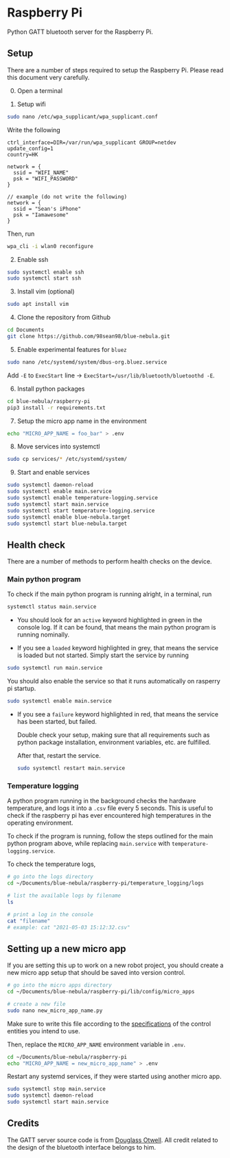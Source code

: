 # Raspberry Pi

Python GATT bluetooth server for the Raspberry Pi.

## Setup
There are a number of steps required to setup the Raspberry Pi. Please read this document very carefully.

0. Open a terminal

1. Setup wifi
```sh
sudo nano /etc/wpa_supplicant/wpa_supplicant.conf
```

  Write the following
  ```text
  ctrl_interface=DIR=/var/run/wpa_supplicant GROUP=netdev
  update_config=1
  country=HK

  network = {
  	ssid = "WIFI_NAME"
  	psk = "WIFI_PASSWORD"
  }

  // example (do not write the following)
  network = {
  	ssid = "Sean's iPhone"
  	psk = "Iamawesome"
  }
  ```

  Then, run
  ```sh
  wpa_cli -i wlan0 reconfigure
  ```

2. Enable ssh
```sh
sudo systemctl enable ssh
sudo systemctl start ssh
```

3. Install vim (optional)
```sh
sudo apt install vim
```

4. Clone the repository from Github
```sh
cd Documents
git clone https://github.com/98sean98/blue-nebula.git
```

5. Enable experimental features for `bluez`
```sh
sudo nano /etc/systemd/system/dbus-org.bluez.service
```

  Add `-E` to `ExecStart` line -> `ExecStart=/usr/lib/bluetooth/bluetoothd -E`.

6. Install python packages
```sh
cd blue-nebula/raspberry-pi
pip3 install -r requirements.txt
```

7. Setup the micro app name in the environment
```sh
echo "MICRO_APP_NAME = foo_bar" > .env
```

8. Move services into systemctl
```sh
sudo cp services/* /etc/systemd/system/
```

9. Start and enable services
```sh
sudo systemctl daemon-reload
sudo systemctl enable main.service
sudo systemctl enable temperature-logging.service
sudo systemctl start main.service
sudo systemctl start temperature-logging.service
sudo systemctl enable blue-nebula.target
sudo systemctl start blue-nebula.target
```

## Health check
There are a number of methods to perform health checks on the device.

### Main python program
To check if the main python program is running alright, in a terminal, run
```sh
systemctl status main.service
```
- You should look for an `active` keyword highlighted in green in the console log. If it can be found, that means the main python program is running nominally.

- If you see a `loaded` keyword highlighted in grey, that means the service is loaded but not started. Simply start the service by running
```sh
sudo systemctl run main.service
```
You should also enable the service so that it runs automatically on rasperry pi startup.
```sh
sudo systemctl enable main.service
```

- If you see a `failure` keyword highlighted in red, that means the service has been started, but failed.

  Double check your setup, making sure that all requirements such as python package installation, environment variables, etc. are fulfilled.

  After that, restart the service.
  ```sh
  sudo systemctl restart main.service
  ```

### Temperature logging
A python program running in the background checks the hardware temperature, and logs it into a `.csv` file every 5 seconds. This is useful to check if the raspberry pi has ever encountered high temperatures in the operating environment.

To check if the program is running, follow the steps outlined for the main python program above, while replacing `main.service` with `temperature-logging.service`.

To check the temperature logs,
```sh
# go into the logs directory
cd ~/Documents/blue-nebula/raspberry-pi/temperature_logging/logs

# list the available logs by filename
ls

# print a log in the console
cat "filename"
# example: cat "2021-05-03 15:12:32.csv"
```

## Setting up a new micro app
If you are setting this up to work on a new robot project, you should create a new micro app setup that should be saved into version control.

```sh
# go into the micro apps directory
cd ~/Documents/blue-nebula/raspberry-pi/lib/config/micro_apps

# create a new file
sudo nano new_micro_app_name.py
```

Make sure to write this file according to the [specifications](lib/control_entities) of the control entities you intend to use.

Then, replace the `MICRO_APP_NAME` environment variable in `.env`.
```sh
cd ~/Documents/blue-nebula/raspberry-pi
echo "MICRO_APP_NAME = new_micro_app_name" > .env
```

Restart any systemd services, if they were started using another micro app.
```sh
sudo systemctl stop main.service
sudo systemctl daemon-reload
sudo systemctl start main.service
```

## Credits
The GATT server source code is from [Douglass Otwell](https://github.com/douglas6/cputemp). All credit related to the design of the bluetooth interface belongs to him.
